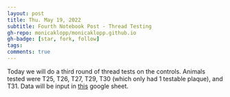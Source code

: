 ```yaml
---
layout: post
title: Thu. May 19, 2022
subtitle: Fourth Notebook Post - Thread Testing
gh-repo: monicaklopp/monicaklopp.github.io
gh-badge: [star, fork, follow]
tags:
comments: true
---
```


Today we will do a third round of thread tests on the controls.
Animals tested were T25, T26, T27, T29, T30 (which only had 1 testable plaque), and T31.
Data will be input in [this](https://docs.google.com/spreadsheets/d/1GxLnNJjjjZ8xhBzz8nD-eUdpOwg6UY7yicG7ER5YIOQ/edit?usp=sharing) google sheet.
